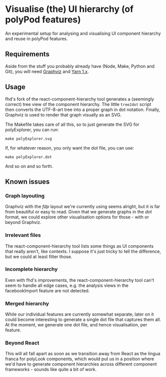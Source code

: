 # Visualise (the) UI hierarchy (of polyPod features)

An experimental setup for analysing and visualising UI component hierarchy and
reuse in polyPod features.

## Requirements

Aside from the stuff you probably already have (Node, Make, Python and Git), you
will need [Graphviz](https://graphviz.org) and [Yarn
1.x](https://classic.yarnpkg.com/).

## Usage

fhd's fork of the react-component-hierarchy tool generates a (seemingly correct)
tree view of the component hierarchy. The little `tree2dot` script then converts
the UTF-8-art tree into a proper graph in dot notation. Finally, Graphviz is
used to render that graph visually as an SVG.

The Makefile takes care of all this, so to just generate the SVG for
polyExplorer, you can run:

    make polyExplorer.svg

If, for whatever reason, you only want the dot file, you can use:

    make polyExplorer.dot

And so on and so forth.

## Known issues

### Graph layouting

Graphviz with the _fdp_ layout we're currently using seems alright, but it is
far from beautiful or easy to read. Given that we generate graphs in the _dot_
format, we could explore other visualisation options for those - with or beyond
Graphviz.

### Irrelevant files

The react-component-hierarchy tool lists some things as UI components that
really aren't, like contexts. I suppose it's just tricky to tell the difference,
but we could at least filter those.

### Incomplete hierarchy

Even with fhd's improvements, the react-component-hierarchy tool can't seem to
handle all edge cases, e.g. the analysis views in the facebookImport feature are
not detected.

### Merged hierarchy

While our individual features are currently somewhat separate, later on it could
become interesting to generate a single dot file that captures them all. At the
moment, we generate one dot file, and hence visualisation, per feature.

### Beyond React

This will all fall apart as soon as we transition away from React as the lingua
franca for polyLook components, which would put us in a position where we'd have
to generate component hierarchies across different component frameworks - sounds
like quite a bit of work.
